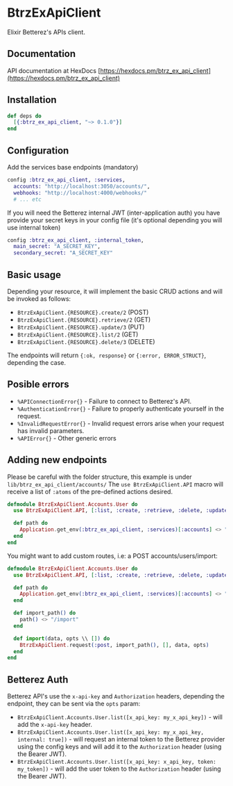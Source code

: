 # BtrzExApiClient

Elixir Betterez's APIs client.

## Documentation

API documentation at HexDocs [https://hexdocs.pm/btrz_ex_api_client](https://hexdocs.pm/btrz_ex_api_client)

## Installation

```elixir
def deps do
  [{:btrz_ex_api_client, "~> 0.1.0"}]
end
```

## Configuration
Add the services base endpoints (mandatory)

```elixir
config :btrz_ex_api_client, :services,
  accounts: "http://localhost:3050/accounts/",
  webhooks: "http://localhost:4000/webhooks/"
  # ... etc
```

If you will need the Betterez internal JWT (inter-application auth) you have provide your secret keys in your config file (it's optional depending you will use internal token)

```elixir
config :btrz_ex_api_client, :internal_token,
  main_secret: "A_SECRET_KEY",
  secondary_secret: "A_SECRET_KEY"
```

## Basic usage

Depending your resource, it will implement the basic CRUD actions and will be invoked as follows:

  * `BtrzExApiClient.{RESOURCE}.create/2` (POST)
  * `BtrzExApiClient.{RESOURCE}.retrieve/2` (GET)
  * `BtrzExApiClient.{RESOURCE}.update/3` (PUT)
  * `BtrzExApiClient.{RESOURCE}.list/2` (GET)
  * `BtrzExApiClient.{RESOURCE}.delete/3` (DELETE)

The endpoints will return `{:ok, response}` or `{:error, ERROR_STRUCT}`, depending the case.

## Posible errors
  * `%APIConnectionError{}` - Failure to connect to Betterez's API.
  * `%AuthenticationError{}` - Failure to properly authenticate yourself in the request.
  * `%InvalidRequestError{}` - Invalid request errors arise when your request has invalid parameters.
  * `%APIError{}` - Other generic errors

## Adding new endpoints
Please be careful with the folder structure, this example is under `lib/btrz_ex_api_client/accounts/`
The `use BtrzExApiClient.API` macro will receive a list of `:atoms` of the pre-defined actions desired.

```elixir
defmodule BtrzExApiClient.Accounts.User do
  use BtrzExApiClient.API, [:list, :create, :retrieve, :delete, :update]

  def path do
    Application.get_env(:btrz_ex_api_client, :services)[:accounts] <> "users"
  end
end
```

You might want to add custom routes, i.e: a POST accounts/users/import:

```elixir
defmodule BtrzExApiClient.Accounts.User do
  use BtrzExApiClient.API, [:list, :create, :retrieve, :delete, :update]

  def path do
    Application.get_env(:btrz_ex_api_client, :services)[:accounts] <> "users"
  end

  def import_path() do
    path() <> "/import"
  end

  def import(data, opts \\ []) do
    BtrzExApiClient.request(:post, import_path(), [], data, opts)
  end
end
```

## Betterez Auth
Betterez API's use the `x-api-key` and `Authorization` headers, depending the endpoint, they can be sent via the `opts` param:

  * `BtrzExApiClient.Accounts.User.list([x_api_key: my_x_api_key])` - will add the `x-api-key` header.
  * `BtrzExApiClient.Accounts.User.list([x_api_key: my_x_api_key, internal: true])` - will request an internal token to the Betterez provider using the config keys and will add it to the `Authorization` header (using the Bearer JWT).
  * `BtrzExApiClient.Accounts.User.list([x_api_key: x_api_key, token: my_token])` - will add the user token to the `Authorization` header (using the Bearer JWT).
